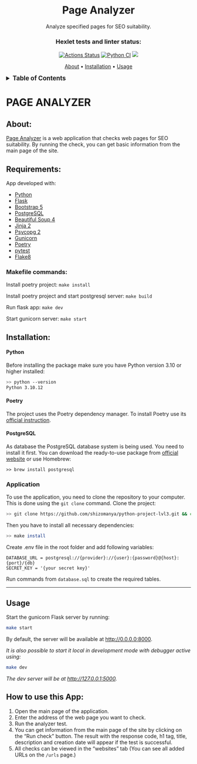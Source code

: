 <div align="center">
<h1>Page Analyzer</h1>

<p>
Analyze specified pages for SEO suitability.
</p>

### Hexlet tests and linter status:
[![Actions Status](https://github.com/shizomanya/python-project-83/actions/workflows/hexlet-check.yml/badge.svg)](https://github.com/shizomanya/python-project-83/actions)
[![Python CI](https://github.com/shizomanya/python-project-lvl3/actions/workflows/ci.yml/badge.svg)](https://github.com/shizomanya/python-project-lvl3/actions/workflows/ci.yml)
<a href="https://codeclimate.com/github/shizomanya/python-project-lvl3/maintainability"><img src="https://api.codeclimate.com/v1/badges/fc423b38c73510c221a2/maintainability" /></a>

<p>
<a href="#about">About</a> •
<a href="#installation">Installation</a> •
<a href="#usage">Usage</a> 
</p>
</div>

<details><summary style="font-size:larger;"><b>Table of Contents</b></summary>

- [PAGE ANALYZER](#page-analyzer)
  - [About:](#about)
  - [Requirements:](#requirements)
    - [Makefile commands:](#makefile-commands)
  - [Installation:](#installation)
      - [Python](#python)
      - [Poetry](#poetry)
      - [PostgreSQL](#postgresql)
    - [Application](#application)
  - [Usage](#usage)
  - [How to use this App:](#how-to-use-this-app)

</details>

# PAGE ANALYZER
## About:
[Page Analyzer](https://python-project-lvl3-morl.onrender.com) is a web application that checks web pages for SEO suitability. By running the check, you can get basic information from the main page of the site.

## Requirements:
App developed with:
* [Python](https://www.python.org/)
* [Flask](https://flask.palletsprojects.com/en/2.2.x/)
* [Bootstrap 5](https://getbootstrap.com/)
* [PostgreSQL](https://www.postgresql.org/)
* [Beautiful Soup 4](https://www.crummy.com/software/BeautifulSoup/)
* [Jinja 2](https://palletsprojects.com/p/jinja/)
* [Psycopg 2](https://www.psycopg.org/)
* [Gunicorn](https://gunicorn.org/)
* [Poetry](https://python-poetry.org/)
* [pytest](https://docs.pytest.org/en/7.2.x/)
* [Flake8](https://flake8.pycqa.org/en/latest/)

### Makefile commands:
Install poetry project: ```make install```

Install poetry project and start postgresql server: ```make build```

Run flask app: ```make dev```

Start gunicorn server: ```make start```

## Installation:

#### Python

Before installing the package make sure you have Python version 3.10 or higher installed:

```bash
>> python --version
Python 3.10.12
```

#### Poetry

The project uses the Poetry dependency manager. To install Poetry use its [official instruction](https://python-poetry.org/docs/#installation).

#### PostgreSQL

As database the PostgreSQL database system is being used. You need to install it first. You can download the ready-to-use package from [official website](https://www.postgresql.org/download/) or use Homebrew:
```shell
>> brew install postgresql
```
### Application

To use the application, you need to clone the repository to your computer. This is done using the `git clone` command. Clone the project:

```bash
>> git clone https://github.com/shizomanya/python-project-lvl3.git && cd python-project-lvl3
```

Then you have to install all necessary dependencies:

```bash
>> make install
```

Create .env file in the root folder and add following variables:
```
DATABASE_URL = postgresql://{provider}://{user}:{password}@{host}:{port}/{db}
SECRET_KEY = '{your secret key}'
```
Run commands from `database.sql` to create the required tables.

---
## Usage

Start the gunicorn Flask server by running:
```bash
make start
```
By default, the server will be available at http://0.0.0.0:8000. 

_It is also possible to start it local in development mode with debugger active using:_
```bash
make dev
```
_The dev server will be at http://127.0.0.1:5000._

## How to use this App:
1. Open the main page of the application.
2. Enter the address of the web page you want to check.
3. Run the analyzer test.
4. You can get information from the main page of the site by clicking on the “Run check” button. The result with the response code, h1 tag, title, description and creation date will appear if the test is successful.
5. All checks can be viewed in the “websites” tab (You can see all added URLs on the `/urls` page.)
